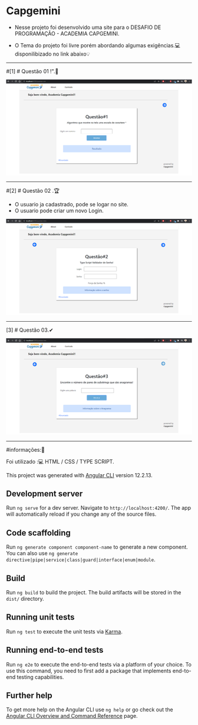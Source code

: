 # Capgemini

* Nesse projeto foi desenvolvido uma site para o DESAFIO DE PROGRAMAÇÃO - ACADEMIA CAPGEMINI.<br> 

- O Tema do projeto foi livre porém abordando algumas exigências.💻<br>
disponilibizado no link abaixo💡<br>

----------------
#[1] # Questão 01 !".🚀<br>


![alt text](https://github.com/DaniloPorto30/ACADEMIA-CAPGEMINI/blob/main/questao1.png?raw=true)<br>

----------------
#[2] # Questão 02 .🏆<br>
- O usuario ja cadastrado, pode se logar no site.
- O usuario pode criar um novo Login.

![alt text](https://github.com/DaniloPorto30/ACADEMIA-CAPGEMINI/blob/main/questao2.png?raw=true)<br>

--------------
[3] # Questão 03.✔<br>

![alt text](https://github.com/DaniloPorto30/ACADEMIA-CAPGEMINI/blob/main/questao3.png?raw=true)<br>

---------

#informações:📌

Foi utilizado :💻 HTML / CSS / TYPE SCRIPT.

This project was generated with [Angular CLI](https://github.com/angular/angular-cli) version 12.2.13.

## Development server

Run `ng serve` for a dev server. Navigate to `http://localhost:4200/`. The app will automatically reload if you change any of the source files.

## Code scaffolding

Run `ng generate component component-name` to generate a new component. You can also use `ng generate directive|pipe|service|class|guard|interface|enum|module`.

## Build

Run `ng build` to build the project. The build artifacts will be stored in the `dist/` directory.

## Running unit tests

Run `ng test` to execute the unit tests via [Karma](https://karma-runner.github.io).

## Running end-to-end tests

Run `ng e2e` to execute the end-to-end tests via a platform of your choice. To use this command, you need to first add a package that implements end-to-end testing capabilities.

## Further help

To get more help on the Angular CLI use `ng help` or go check out the [Angular CLI Overview and Command Reference](https://angular.io/cli) page.
